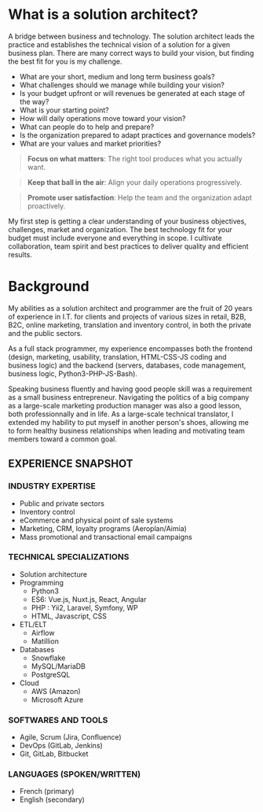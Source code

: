 # What is a solution architect?

A bridge between business and technology. The solution architect leads the practice and establishes the technical vision of a solution for a given business plan. There are many correct ways to build your vision, but finding the best fit for you is my challenge.

- What are your short, medium and long term business goals?
- What challenges should we manage while building your vision?
- Is your budget upfront or will revenues be generated at each stage of the way?
- What is your starting point?
- How will daily operations move toward your vision?
- What can people do to help and prepare?
- Is the organization prepared to adapt practices and governance models? 
- What are your values and market priorities?

> **Focus on what matters**: The right tool produces what you actually want.

> **Keep that ball in the air**: Align your daily operations progressively.

> **Promote user satisfaction**: Help the team and the organization adapt proactively.

My first step is getting a clear understanding of your business objectives, challenges, market and organization. The best technology fit for your budget must include everyone and everything in scope. I cultivate collaboration, team spirit and best practices to deliver quality and efficient results.

# Background

My abilities as a solution architect and programmer are the fruit of 20 years of experience in I.T. for clients and projects of various sizes in retail, B2B, B2C, online marketing, translation and inventory control, in both the private and the public sectors. 

As a full stack programmer, my experience encompasses both the frontend (design, marketing, usability, translation, HTML-CSS-JS coding and business logic) and the backend (servers, databases, code management, business logic, Python3-PHP-JS-Bash).

Speaking business fluently and having good people skill was a requirement as a small business entrepreneur. Navigating the politics of a big company as a large-scale marketing production manager was also a good lesson, both professionnally and in life. As a large-scale technical translator, I extended my hability to put myself in another person's shoes, allowing me to form healthy business relationships when leading and motivating team members toward a common goal.

## EXPERIENCE SNAPSHOT

### INDUSTRY EXPERTISE
- Public and private sectors
- Inventory control
- eCommerce and physical point
of sale systems
- Marketing, CRM, loyalty
programs (Aeroplan/Aimia)
- Mass promotional and
transactional email campaigns

### TECHNICAL SPECIALIZATIONS
- Solution architecture
- Programming
  - Python3
  - ES6: Vue.js, Nuxt.js, React, Angular
  - PHP : Yii2, Laravel, Symfony, WP
  - HTML, Javascript, CSS
- ETL/ELT
  - Airflow
  - Matillion
- Databases
  - Snowflake
  - MySQL/MariaDB
  - PostgreSQL
- Cloud
  - AWS (Amazon)
  - Microsoft Azure

### SOFTWARES AND TOOLS
- Agile, Scrum (Jira, Confluence)
- DevOps (GitLab, Jenkins)
- Git, GitLab, Bitbucket

### LANGUAGES (SPOKEN/WRITTEN)
- French (primary)
- English (secondary)
